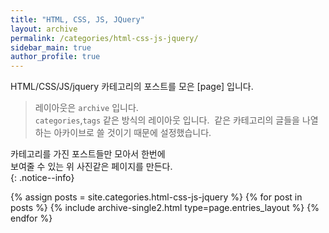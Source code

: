 ```yaml
---
title: "HTML, CSS, JS, JQuery"
layout: archive
permalink: /categories/html-css-js-jquery/
sidebar_main: true
author_profile: true
---
```


HTML/CSS/JS/jquery 카테고리의 포스트를 모은 [page] 입니다.    
> 레이아웃은 `archive` 입니다.  
> `categories`,`tags`  같은 방식의 레이아웃 입니다.
>  같은 카테고리의 글들을 나열하는 아카이브로 
>  쓸 것이기 때문에 설정했습니다.

카테고리를 가진 포스트들만 모아서 한번에  
보여줄 수 있는 위 사진같은 페이지를 만든다.  
{: .notice--info}

{% assign posts = site.categories.html-css-js-jquery %}
{% for post in posts %} {% include archive-single2.html type=page.entries_layout %} {% endfor %}
